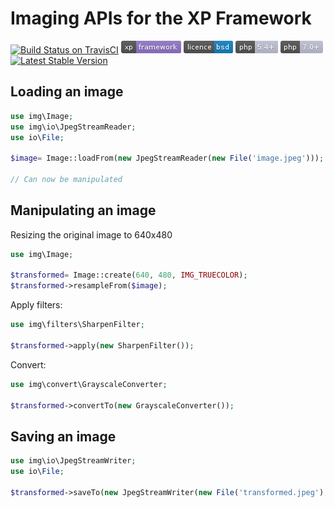 Imaging APIs for the XP Framework
========================================================================

[![Build Status on TravisCI](https://secure.travis-ci.org/xp-framework/imaging.svg)](http://travis-ci.org/xp-framework/imaging)
[![XP Framework Module](https://raw.githubusercontent.com/xp-framework/web/master/static/xp-framework-badge.png)](https://github.com/xp-framework/core)
[![BSD Licence](https://raw.githubusercontent.com/xp-framework/web/master/static/licence-bsd.png)](https://github.com/xp-framework/core/blob/master/LICENCE.md)
[![Required PHP 5.4+](https://raw.githubusercontent.com/xp-framework/web/master/static/php-5_4plus.png)](http://php.net/)
[![Supports PHP 7.0+](https://raw.githubusercontent.com/xp-framework/web/master/static/php-7_0plus.png)](http://php.net/)
[![Latest Stable Version](https://poser.pugx.org/xp-framework/imaging/version.png)](https://packagist.org/packages/xp-framework/imaging)

Loading an image
----------------

```php
use img\Image;
use img\io\JpegStreamReader;
use io\File;

$image= Image::loadFrom(new JpegStreamReader(new File('image.jpeg')));

// Can now be manipulated
```

Manipulating an image
---------------------

Resizing the original image to 640x480

```php
use img\Image;

$transformed= Image::create(640, 480, IMG_TRUECOLOR);
$transformed->resampleFrom($image);
```

Apply filters:

```php
use img\filters\SharpenFilter;

$transformed->apply(new SharpenFilter());
```

Convert:

```php
use img\convert\GrayscaleConverter;

$transformed->convertTo(new GrayscaleConverter());
```

Saving an image
---------------

```php
use img\io\JpegStreamWriter;
use io\File;

$transformed->saveTo(new JpegStreamWriter(new File('transformed.jpeg'), 100));
```
